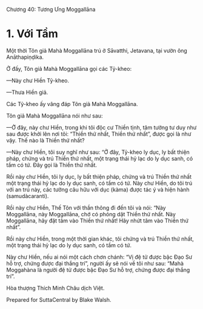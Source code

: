  

Chương 40: Tương Ưng Moggallāna

# 1\. Với Tầm

Một thời Tôn giả Mahà Moggallāna trú ở Sāvatthi, Jetavana, tại vườn ông Anāthapiṇḍika.

Ở đấy, Tôn giả Mahà Moggallāna gọi các Tỷ-kheo:

—Này chư Hiền Tỷ-kheo.

—Thưa Hiền giả.

Các Tỷ-kheo ấy vâng đáp Tôn giả Mahà Moggallāna.

Tôn giả Mahà Moggallāna nói như sau:

—Ở đây, này chư Hiền, trong khi tôi độc cư Thiền tịnh, tâm tưởng tư duy như sau được khởi lên nơi tôi: “Thiền thứ nhất, Thiền thứ nhất”, được gọi là như vậy. Thế nào là Thiền thứ nhất?

—Này chư Hiền, tôi suy nghĩ như sau: “Ở đây, Tỷ-kheo ly dục, ly bất thiện pháp, chứng và trú Thiền thứ nhất, một trạng thái hỷ lạc do ly dục sanh, có tầm có tứ. Ðây gọi là Thiền thứ nhất.

Rồi này chư Hiền, tôi ly dục, ly bất thiện pháp, chứng và trú Thiền thứ nhất một trạng thái hỷ lạc do ly dục sanh, có tầm có tứ. Này chư Hiền, do tôi trú với an trú này, các tưởng câu hữu với dục (kàma) được tác ý và hiện hành (samudàcaranti).

Rồi này chư Hiền, Thế Tôn với thần thông đi đến tôi và nói: “Này Moggallāna, này Moggallāna, chớ có phóng dật Thiền thứ nhất. Này Moggallāna, hãy đặt tâm vào Thiền thứ nhất! Hãy nhứt tâm vào Thiền thứ nhất”.

Rồi này chư Hiền, trong một thời gian khác, tôi chứng và trú Thiền thứ nhất, một trạng thái hỷ lạc do ly dục sanh, có tầm có tứ.

Này chư Hiền, nếu ai nói một cách chơn chánh: “Vị đệ tử được bậc Ðạo Sư hỗ trợ, chứng được đại thắng trí”, người ấy sẽ nói về tôi như sau: “Mahà Moggahàna là người đệ tử được bậc Ðạo Sư hỗ trợ, chứng được đại thắng trí”.

Hòa thượng Thích Minh Châu dịch Việt.

Prepared for SuttaCentral by Blake Walsh.